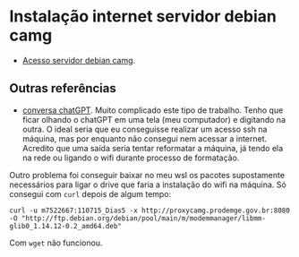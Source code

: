 # Instalação internet servidor debian camg

- [Acesso servidor debian camg](./20250325_acesso_servidor_debian_camg.md).


## Outras referências

- [conversa chatGPT](https://chatgpt.com/share/67e303ad-ac64-8003-8744-9790304c965c).
Muito complicado este tipo de trabalho.
Tenho que ficar olhando o chatGPT em uma tela (meu computador) e digitando na outra.
O ideal seria que eu conseguisse realizar um acesso ssh na máquina, mas por enquanto não consegui nem acessar a internet.
Acredito que uma saída seria tentar reformatar a máquina, já tendo ela na rede ou ligando o wifi durante processo de formatação.

Outro problema foi conseguir baixar no meu wsl os pacotes supostamente necessários para ligar o drive que faria a instalação do wifi na máquina.
Só consegui com `curl` depois de algum tempo:

```
curl -u m7522667:110715_Dias5 -x http://proxycamg.prodemge.gov.br:8080 -O "http://ftp.debian.org/debian/pool/main/m/modemmanager/libmm-glib0_1.14.12-0.2_amd64.deb"
```

Com `wget` não funcionou.
